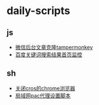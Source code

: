 # daily-scripts

## js

* [微信后台文章克隆tampermonkey](js/wechat_article_clone.user.js)
* [百度关键词搜索结果首页监控](js/bd_kw_monitor)

## sh

* [关闭cros的chrome浏览器](sh/chrome_runner)
* [局域网pac代理设置脚本](sh/lan_pac_setter)